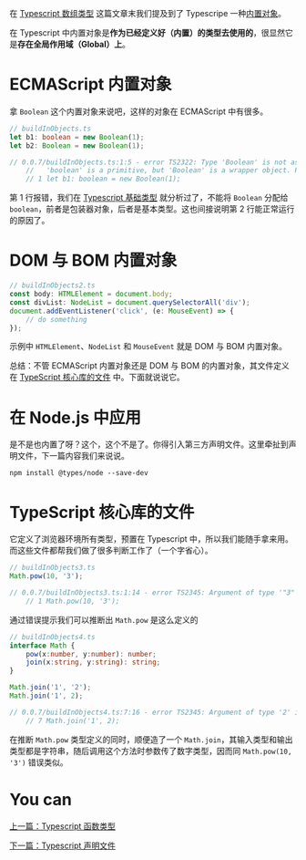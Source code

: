 在 [Typescript 数组类型](./array.md) 这篇文章末我们提及到了 Typescripe 一种[内置对象][]。

在 Typescript 中内置对象是**作为已经定义好（内置）的类型去使用的**，很显然它是**存在全局作用域（Global）上**。

# ECMAScript 内置对象

拿 `Boolean` 这个内置对象来说吧，这样的对象在 ECMAScript 中有很多。

```typescript
// buildInObjects.ts
let b1: boolean = new Boolean(1);
let b2: Boolean = new Boolean(1);

// 0.0.7/buildInObjects.ts:1:5 - error TS2322: Type 'Boolean' is not assignable to type 'boolean'.
    //   'boolean' is a primitive, but 'Boolean' is a wrapper object. Prefer using 'boolean' when possible.
    // 1 let b1: boolean = new Boolean(1);
```

第 1 行报错，我们在 [Typescript 基础类型](./basic.md) 就分析过了，不能将 `Boolean` 分配给 `boolean`，前者是包装器对象，后者是基本类型。这也间接说明第 2 行能正常运行的原因了。


# DOM 与 BOM 内置对象

```typescript
// buildInObjects2.ts
const body: HTMLElement = document.body;
const divList: NodeList = document.querySelectorAll('div');
document.addEventListener('click', (e: MouseEvent) => {
    // do something
});
```

示例中 `HTMLElement`、`NodeList` 和 `MouseEvent` 就是 DOM 与 BOM 内置对象。

总结：不管 ECMAScript 内置对象还是 DOM 与 BOM 的内置对象，其文件定义在 [TypeScript 核心库的文件][] 中。下面就说说它。

# 在 Node.js 中应用

是不是也内置了呀？这个，这个不是了。你得引入第三方声明文件。这里牵扯到声明文件，下一篇内容我们来说说。

```
npm install @types/node --save-dev
```

# TypeScript 核心库的文件

它定义了浏览器环境所有类型，预置在 Typescript 中，所以我们能随手拿来用。而这些文件都帮我们做了很多判断工作了（一个字省心）。

```typescript
// buildInObjects3.ts
Math.pow(10, '3');

// 0.0.7/buildInObjects3.ts:1:14 - error TS2345: Argument of type '"3"' is not assignable to parameter of type 'number'.
    // 1 Math.pow(10, '3');
```

通过错误提示我们可以推断出 `Math.pow` 是这么定义的

```typescript
// buildInObjects4.ts
interface Math {
    pow(x:number, y:number): number;
    join(x:string, y:string): string;
}

Math.join('1', '2');
Math.join('1', 2);

// 0.0.7/buildInObjects4.ts:7:16 - error TS2345: Argument of type '2' is not assignable to parameter of type 'string'.
    // 7 Math.join('1', 2);
```

在推断 `Math.pow` 类型定义的同时，顺便造了一个 `Math.join`，其输入类型和输出类型都是字符串，随后调用这个方法时参数传了数字类型，因而同 `Math.pow(10, '3')` 错误类似。


# You can

[上一篇：Typescript 函数类型](./function.md)
 
[下一篇：Typescript 声明文件](./declaration_files.md)


[内置对象]: https://developer.mozilla.org/en-US/docs/Web/JavaScript/Reference/Global_Objects

[ TypeScript 核心库的文件]: https://github.com/Microsoft/TypeScript/tree/master/src/lib


